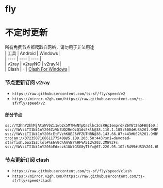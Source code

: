 # fly
# 不定时更新
所有免费节点都爬取自网络，请勿用于非法用途  
|  工具  | Android  | Windows  |  
|  ----  | ----   | ----  |  
| v2ray  | [v2rayNG](https://github.com/2dust/v2rayNG/releases) | [v2rayN](https://github.com/2dust/v2rayN/releases) |  
| Clash  | - | [Clash For Windows](https://github.com/2dust/clashN/releases) | 
  
### 节点更新订阅  v2ray
- `https://raw.githubusercontent.com/ts-sf/fly/speed/v2`  
- `https://mirror.v2gh.com/https://raw.githubusercontent.com/ts-sf/fly/speed/v2`  

#### 部分节点  
``` 
ss://Y2hhY2hhMjAtaWV0Zi1wb2x5MTMwNTpOazlhc2dsRHpIemprdFZ6VGt2aGFB@160.19.78.75:443#%E6%9C%AA%E7%9F%A56%2022.8KB%2Fs
ss://YWVzLTI1Ni1nY206ZzVNZUQ2RnQzQ1dsSklk@38.110.1.105:5004#US%201.9MB%2Fs
ss://YWVzLTI1Ni1nY206cEtFVzhKUEJ5VFZUTHRN@38.143.66.87:443#US2%201.9MB%2Fs
trojan://3723507166611775488@5.189.203.50:443?sni=devoted-starfish.boa152.lol#%E6%9C%AA%E7%9F%A512%203.2MB%2Fs
ss://YWVzLTI1Ni1nY206bEdxczk1UWtGSG8yTlY=@67.220.95.102:5499#US3%201.6MB%2Fs
```
### 节点更新订阅  clash
- `https://raw.githubusercontent.com/ts-sf/fly/speed/clash`  
- `https://mirror.v2gh.com/https://raw.githubusercontent.com/ts-sf/fly/speed/clash`  


